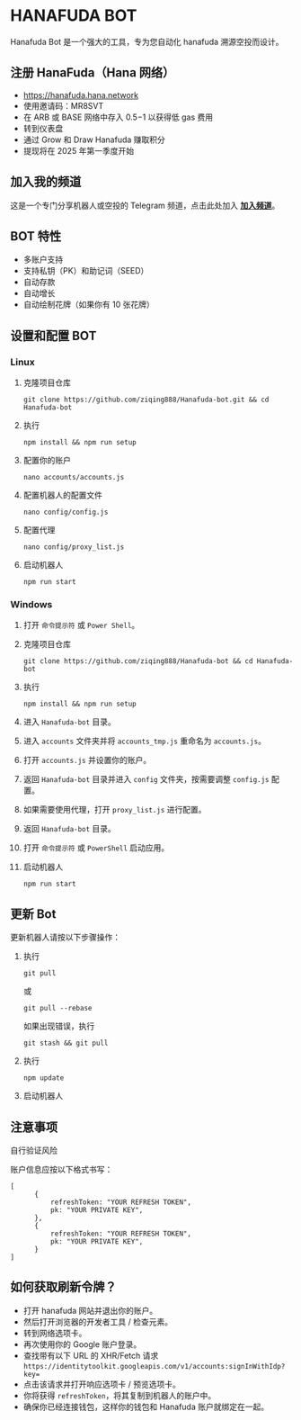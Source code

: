 # HANAFUDA BOT
Hanafuda Bot 是一个强大的工具，专为您自动化 hanafuda 溯源空投而设计。

## 注册 HanaFuda（Hana 网络）

- https://hanafuda.hana.network
- 使用邀请码：MR8SVT
- 在 ARB 或 BASE 网络中存入 $0.5-$1 以获得低 gas 费用
- 转到仪表盘
- 通过 Grow 和 Draw Hanafuda 赚取积分
- 提现将在 2025 年第一季度开始

## 加入我的频道
这是一个专门分享机器人或空投的 Telegram 频道，点击此处加入
[**加入频道**](https://t.me/ksqxszq)。

## BOT 特性
- 多账户支持
- 支持私钥（PK）和助记词（SEED）
- 自动存款
- 自动增长
- 自动绘制花牌（如果你有 10 张花牌）

## 设置和配置 BOT


### Linux
1. 克隆项目仓库
   ```
   git clone https://github.com/ziqing888/Hanafuda-bot.git && cd Hanafuda-bot
   ```
2. 执行

   ```
   npm install && npm run setup
   ```
3. 配置你的账户

   ```
   nano accounts/accounts.js
   ```
4. 配置机器人的配置文件

   ```
   nano config/config.js
   ```
5. 配置代理

   ```
   nano config/proxy_list.js
   ```
6. 启动机器人

   ```
   npm run start
   ```
   

### Windows
1. 打开 `命令提示符` 或 `Power Shell`。
2. 克隆项目仓库

   ```
   git clone https://github.com/ziqing888/Hanafuda-bot && cd Hanafuda-bot
   ```
3. 执行 

   ```
   npm install && npm run setup
   ```
5. 进入 `Hanafuda-bot` 目录。
6. 进入 `accounts` 文件夹并将 `accounts_tmp.js` 重命名为 `accounts.js`。
7. 打开 `accounts.js` 并设置你的账户。
8. 返回 `Hanafuda-bot` 目录并进入 `config` 文件夹，按需要调整 `config.js` 配置。
9. 如果需要使用代理，打开 `proxy_list.js` 进行配置。
10. 返回 `Hanafuda-bot` 目录。
11. 打开 `命令提示符` 或 `PowerShell` 启动应用。
12. 启动机器人
    ```
    npm run start
    ```

## 更新 Bot

更新机器人请按以下步骤操作：
1. 执行
   ```
   git pull
   ```
   或
   ```
   git pull --rebase
   ```
   如果出现错误，执行

   ```
   git stash && git pull
   ```
2. 执行

   ```
   npm update
   ```
3. 启动机器人

## 注意事项
自行验证风险

账户信息应按以下格式书写：

```
[
      {
          refreshToken: "YOUR REFRESH TOKEN",
          pk: "YOUR PRIVATE KEY",
      },
      {
          refreshToken: "YOUR REFRESH TOKEN",
          pk: "YOUR PRIVATE KEY",
      }
]
```

## 如何获取刷新令牌？
- 打开 hanafuda 网站并退出你的账户。
- 然后打开浏览器的开发者工具 / 检查元素。
- 转到网络选项卡。
- 再次使用你的 Google 账户登录。
- 查找带有以下 URL 的 XHR/Fetch 请求 `https://identitytoolkit.googleapis.com/v1/accounts:signInWithIdp?key=`
- 点击该请求并打开响应选项卡 / 预览选项卡。
- 你将获得 `refreshToken`，将其复制到机器人的账户中。
- 确保你已经连接钱包，这样你的钱包和 Hanafuda 账户就绑定在一起。

